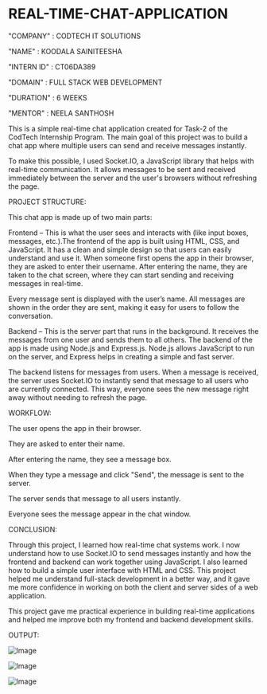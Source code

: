 # REAL-TIME-CHAT-APPLICATION

"COMPANY" : CODTECH IT SOLUTIONS

"NAME" : KOODALA SAINITEESHA

"INTERN ID" : CT06DA389

"DOMAIN" : FULL STACK WEB DEVELOPMENT

"DURATION" : 6 WEEKS

"MENTOR" : NEELA SANTHOSH


This is a simple real-time chat application created for Task-2 of the CodTech Internship Program. The main goal of this project was to build a chat app where multiple users can send and receive messages instantly.

To make this possible, I used Socket.IO, a JavaScript library that helps with real-time communication. It allows messages to be sent and received immediately between the server and the user's browsers without refreshing the page.

PROJECT STRUCTURE:

This chat app is made up of two main parts:

Frontend – This is what the user sees and interacts with (like input boxes, messages, etc.).The frontend of the app is built using HTML, CSS, and JavaScript. It has a clean and simple design so that users can easily understand and use it. When someone first opens the app in their browser, they are asked to enter their username. After entering the name, they are taken to the chat screen, where they can start sending and receiving messages in real-time.

Every message sent is displayed with the user’s name. All messages are shown in the order they are sent, making it easy for users to follow the conversation.



Backend – This is the server part that runs in the background. It receives the messages from one user and sends them to all others. The backend of the app is made using Node.js and Express.js. Node.js allows JavaScript to run on the server, and Express helps in creating a simple and fast server.

The backend listens for messages from users. When a message is received, the server uses Socket.IO to instantly send that message to all users who are currently connected. This way, everyone sees the new message right away without needing to refresh the page.

WORKFLOW:

The user opens the app in their browser.

They are asked to enter their name.

After entering the name, they see a message box.

When they type a message and click "Send", the message is sent to the server.

The server sends that message to all users instantly.

Everyone sees the message appear in the chat window.

CONCLUSION: 

Through this project, I learned how real-time chat systems work. I now understand how to use Socket.IO to send messages instantly and how the frontend and backend can work together using JavaScript. I also learned how to build a simple user interface with HTML and CSS. This project helped me understand full-stack development in a better way, and it gave me more confidence in working on both the client and server sides of a web application.

This project gave me practical experience in building real-time applications and helped me improve both my frontend and backend development skills.

OUTPUT:

![Image](https://github.com/user-attachments/assets/0b44af10-e299-436f-91c8-2cea17aa3151)

![Image](https://github.com/user-attachments/assets/c60f10c8-a5e6-4c13-8ebd-fbdcb2c84db6)

![Image](https://github.com/user-attachments/assets/254bd28c-7877-4e6b-8077-e00bbca577e4)


